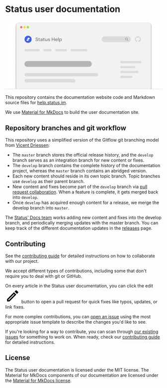 # Status user documentation

![Status Help illustration](./overrides/assets/images/status-help-image.png)

This repository contains the documentation website code and Markdown source files for [help.status.im](https://help.status.im).

We use [Material for MkDocs](https://squidfunk.github.io/mkdocs-material/) to build the user documentation site.

## Repository branches and git workflow

This repository uses a simplified version of the Gitflow git branching model from [Vicent Driessen](https://nvie.com/posts/a-successful-git-branching-model/):

- The `master` branch stores the official release history, and the `develop` branch serves as an integration branch for new content or fixes.
- The `develop` branch contains the complete history of the documentation project, whereas the `master` branch contains an abridged version.
- Each new content should reside in its own topic branch. Topic branches use `develop` as their parent branch.
- New content and fixes become part of the `develop` branch via [pull request collaboration](https://docs.github.com/en/pull-requests/collaborating-with-pull-requests/proposing-changes-to-your-work-with-pull-requests/creating-a-pull-request-from-a-fork). When a feature is complete, it gets merged back into `develop`.
- Once `develop` has acquired enough content for a release, we merge the develop branch into `master`.

The [Status' Docs team](https://github.com/orgs/status-im/teams/docs) works adding new content and fixes into the develop branch, and periodically merging updates with the master branch. You can keep track of the different documentation updates in the [releases](https://github.com/status-im/help.status.im/releases) page.

## Contributing

See the [contributing guide](https://github.com/status-im/help.status.im/blob/master/CONTRIBUTING.md) for detailed instructions on how to collaborate with our project.

We accept different types of contributions, including some that don't require you to deal with git or GitHub.

On every article in the Status user documentation, you can click the edit ![Edit button](./overrides/assets/icons/edit_black_24dp.svg) button to open a pull request for quick fixes like typos, updates, or link fixes.

For more complex contributions, you can [open an issue](https://github.com/status-im/help.status.im/issues/new/choose) using the most appropriate issue template to describe the changes you'd like to see.

If you're looking for a way to contribute, you can scan through [our existing issues](https://github.com/status-im/help.status.im/issues) for something to work on. When ready, check our [contributing guide](https://github.com/status-im/help.status.im/blob/master/CONTRIBUTING.md) for detailed instructions.

## License

The Status user documentation is licensed under the MIT license. The Material for MkDocs components of our documentation are licensed under the [Material for MkDocs license](https://github.com/squidfunk/mkdocs-material/blob/master/LICENSE).
